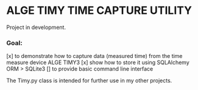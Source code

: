 # ALGE TIMY TIME CAPTURE UTILITY

Project in development.

### Goal:
[x] to demonstrate how to capture data (measured time) from the time measure device ALGE TIMY3
[x] show how to store it using SQLAlchemy ORM > SQLite3
[] to provide basic command line interface


The Timy.py class is intended for further use in my other projects.